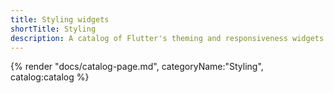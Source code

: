 ```yaml
---
title: Styling widgets
shortTitle: Styling
description: A catalog of Flutter's theming and responsiveness widgets.
---
```


{% render "docs/catalog-page.md", categoryName:"Styling", catalog:catalog %}

